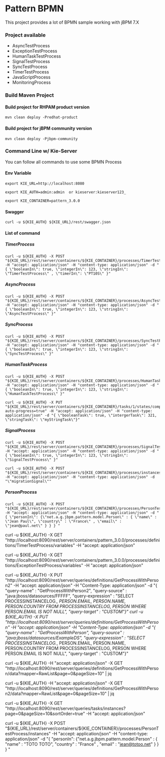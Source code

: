 
# Pattern BPMN

This project provides a lot of BPMN sample working with jBPM 7.X

### Project available

* AsyncTestProcess
* ExceptionTestProcess
* HumanTaskTestProcess
* SignalTestProcess
* SyncTestProcess
* TimerTestProcess
* JavaScriptProcess
* MonitoringProcess


### Build Maven Project

#### Build project for RHPAM product version

	mvn clean deploy -Predhat-product 

#### Build project for jBPM community version

	mvn clean deploy -Pjbpm-community

### Command Line w/ Kie-Server

You can follow all commands to use some BPMN Process

#### Env Variable


	export KIE_URL=http://localhost:8080

	export KIE_AUTH=admin:admin  or kieserver:kieserver123_
	
	export KIE_CONTAINER=pattern_3.0.0


#### Swagger 

```
curl -u ${KIE_AUTH} ${KIE_URL}/rest/swagger.json 
```

#### List of command

##### TimerProcess

```
curl -u ${KIE_AUTH} -X POST "${KIE_URL}/rest/server/containers/${KIE_CONTAINER}/processes/TimerTestProcess/instances" -H "accept: application/json" -H "content-type: application/json" -d "{ \"booleanIn\": true, \"integerIn\": 123, \"stringIn\": \"TimerTestProcess\" , \"timerIn\": \"PT10S\" }"
```
##### AsyncProcess

```
curl -u ${KIE_AUTH} -X POST "${KIE_URL}/rest/server/containers/${KIE_CONTAINER}/processes/AsyncTestProcess/instances" -H "accept: application/json" -H "content-type: application/json" -d "{ \"booleanIn\": true, \"integerIn\": 123, \"stringIn\": \"AsyncTestProcess\" }"
```
##### SyncProcess
```
curl -u ${KIE_AUTH} -X POST "${KIE_URL}/rest/server/containers/${KIE_CONTAINER}/processes/SyncTestProcess/instances" -H "accept: application/json" -H "content-type: application/json" -d "{ \"booleanIn\": true, \"integerIn\": 123, \"stringIn\": \"SyncTestProcess\" }"
```
##### HumanTaskProcess
```
curl -u ${KIE_AUTH} -X POST "${KIE_URL}/rest/server/containers/${KIE_CONTAINER}/processes/HumanTaskTestProcess/instances" -H "accept: application/json" -H "content-type: application/json" -d "{ \"booleanIn\": true, \"integerIn\": 123, \"stringIn\": \"HumanTaskTestProcess\" }"
```

```
curl -u ${KIE_AUTH} -X PUT "${KIE_URL}/rest/server/containers/${KIE_CONTAINER}/tasks/1/states/completed?auto-progress=true" -H "accept: application/json" -H "content-type: application/json" -d "{ \"booleanTask\": true, \"intergerTask\": 321, \"stringTask\": \"myStringTask\"}"
```

##### SignalProcess
```
curl -u ${KIE_AUTH} -X POST "${KIE_URL}/rest/server/containers/${KIE_CONTAINER}/processes/SignalTestProcess/instances" -H "accept: application/json" -H "content-type: application/json" -d "{ \"booleanIn\": true, \"integerIn\": 123, \"stringIn\": \"SignalTestProcess\" }"
```

```
curl -u ${KIE_AUTH} -X POST "${KIE_URL}/rest/server/containers/${KIE_CONTAINER}/processes/instances/signal/ProcessSignal" -H "accept: application/json" -H "content-type: application/json" -d "\"migrationSignal\""
```
##### PersonProcess

```
curl -u ${KIE_AUTH} -X POST "${KIE_URL}/rest/server/containers/${KIE_CONTAINER}/processes/PersonTestProcess/instances" -H "accept: application/json" -H "content-type: application/json" -d "{ \"personIn\": {\"net.a.g.jbpm.pattern.model.Person\" : { \"name\" : \"Jean Paul\", \"country\" : \"France\" , \"email\" : \"jean@paul.net\" } } } " 
```


curl -u ${KIE_AUTH}  -X GET "http://localhost:8090/rest/server/containers/pattern_3.0.0/processes/definitions/TimerTestProcess/variables" -H  "accept: application/json"

curl -u ${KIE_AUTH}  -X GET "http://localhost:8090/rest/server/containers/pattern_3.0.0/processes/definitions/ExceptionTestProcess/variables" -H  "accept: application/json"


curl -u ${KIE_AUTH} -X PUT "http://localhost:8090/rest/server/queries/definitions/GetProcessWithPerson2" -H  "accept: application/json" -H  "Content-Type: application/json" -d "{ \"query-name\" : \"GetProcessWithPerson2\", \"query-source\" : \"java:jboss/datasources/FFFFF\", \"query-expression\" : \"SELECT PROCESSINSTANCELOG.*, PERSON.EMAIL, PERSON.NAME, PERSON.COUNTRY FROM  PROCESSINSTANCELOG,  PERSON WHERE   PERSON.EMAIL IS NOT NULL\", \"query-target\" : \"CUSTOM\"}"
curl -u ${KIE_AUTH} -X PUT "http://localhost:8090/rest/server/queries/definitions/GetProcessWithPerson" -H  "accept: application/json" -H  "Content-Type: application/json" -d "{ \"query-name\" : \"GetProcessWithPerson\", \"query-source\" : \"java:jboss/datasources/ExampleDS\", \"query-expression\" : \"SELECT PROCESSINSTANCELOG.*, PERSON.EMAIL, PERSON.NAME, PERSON.COUNTRY FROM  PROCESSINSTANCELOG,  PERSON WHERE   PERSON.EMAIL IS NOT NULL\", \"query-target\" : \"CUSTOM\"}"



curl -u ${KIE_AUTH} -H  "accept: application/json" -X GET "http://localhost:8090/rest/server/queries/definitions/GetProcessWithPerson/data?mapper=RawList&page=0&pageSize=10"  | jq


curl -u ${KIE_AUTH} -H  "accept: application/json" -X GET "http://localhost:8090/rest/server/queries/definitions/GetProcessWithPerson2/data?mapper=RawList&page=0&pageSize=10"  | jq



curl -u ${KIE_AUTH} -X GET "http://localhost:8090/rest/server/queries/tasks/instances?page=0&pageSize=10&sortOrder=true" -H  "accept: application/json"



curl -u ${KIE_AUTH} -X POST "${KIE_URL}/rest/server/containers/${KIE_CONTAINER}/processes/PersonTestProcess/instances" -H "accept: application/json" -H "content-type: application/json" -d "{ \"personIn\": {\"net.a.g.jbpm.pattern.model.Person\" : { \"name\" : \"TOTO TOTO\", \"country\" : \"France\" , \"email\" : \"jean@totoo.net\" } } } " 